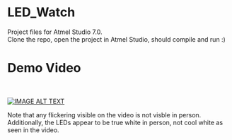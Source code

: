 # LED_Watch

Project files for Atmel Studio 7.0. <br>
Clone the repo, open the project in Atmel Studio, should compile and run :)

# Demo Video 
<br>

[![IMAGE ALT TEXT](http://img.youtube.com/vi/H4b1qOutLiI/0.jpg)](http://www.youtube.com/watch?v=H4b1qOutLiI "LED Watch Demo")

Note that any flickering visible on the video is not visble in person.  Additionally, the LEDs appear to be true white in person, not cool white as seen in the video.
